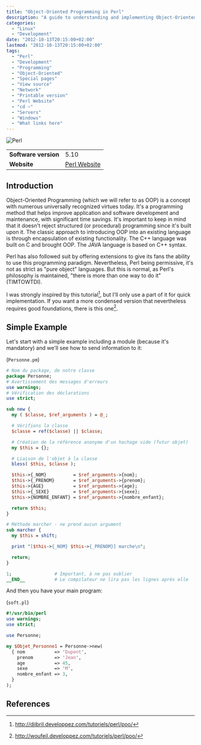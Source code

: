 ```yaml
---
title: "Object-Oriented Programming in Perl"
description: "A guide to understanding and implementing Object-Oriented Programming in Perl, including basic concepts and practical examples"
categories: 
  - "Linux"
  - "Development"
date: "2012-10-13T20:15:00+02:00"
lastmod: "2012-10-13T20:15:00+02:00"
tags: 
  - "Perl"
  - "Development"
  - "Programming"
  - "Object-Oriented"
  - "Special pages"
  - "View source"
  - "Network"
  - "Printable version"
  - "Perl Website"
  - "cd ~"
  - "Servers"
  - "Windows"
  - "What links here"
---
```


![Perl](../../static/images/perl_logo.avif)


|||
|-|-|
| **Software version** | 5.10 |
| **Website** | [Perl Website](https://www.perl.org) |


## Introduction

Object-Oriented Programming (which we will refer to as OOP) is a concept with numerous universally recognized virtues today. It's a programming method that helps improve application and software development and maintenance, with significant time savings. It's important to keep in mind that it doesn't reject structured (or procedural) programming since it's built upon it. The classic approach to introducing OOP into an existing language is through encapsulation of existing functionality. The C++ language was built on C and brought OOP. The JAVA language is based on C++ syntax.

Perl has also followed suit by offering extensions to give its fans the ability to use this programming paradigm. Nevertheless, Perl being permissive, it's not as strict as "pure object" languages. But this is normal, as Perl's philosophy is maintained, "there is more than one way to do it" (TIMTOWTDI).

I was strongly inspired by this tutorial[^1], but I'll only use a part of it for quick implementation. If you want a more condensed version that nevertheless requires good foundations, there is this one[^2].

## Simple Example

Let's start with a simple example including a module (because it's mandatory) and we'll see how to send information to it:

(`Personne.pm`)

```perl
# Nom du package, de notre classe
package Personne;
# Avertissement des messages d'erreurs
use warnings;
# Vérification des déclarations
use strict;

sub new {
  my ( $classe, $ref_arguments ) = @_;

  # Vérifions la classe
  $classe = ref($classe) || $classe;

  # Création de la référence anonyme d'un hachage vide (futur objet)
  my $this = {};

  # Liaison de l'objet à la classe
  bless( $this, $classe );

  $this->{_NOM}          = $ref_arguments->{nom};
  $this->{_PRENOM}       = $ref_arguments->{prenom};
  $this->{AGE}           = $ref_arguments->{age};
  $this->{_SEXE}         = $ref_arguments->{sexe};
  $this->{NOMBRE_ENFANT} = $ref_arguments->{nombre_enfant};

  return $this;
}

# Méthode marcher - ne prend aucun argument
sub marcher {
  my $this = shift;

  print "[$this->{_NOM} $this->{_PRENOM}] marche\n";

  return;
}

1;                # Important, à ne pas oublier
__END__           # Le compilateur ne lira pas les lignes après elle
```

And then you have your main program:

(`soft.pl`)

```perl
#!/usr/bin/perl
use warnings;
use strict;

use Personne;

my $Objet_Personne1 = Personne->new(
  { nom           => 'Dupont',
    prenom        => 'Jean',
    age           => 45,
    sexe          => 'M',
    nombre_enfant => 3,
  }
);
```

## References

[^1]: http://djibril.developpez.com/tutoriels/perl/poo/
[^2]: http://woufeil.developpez.com/tutoriels/perl/poo/

